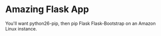 # Amazing Flask App

You'll want python26-pip, then pip Flask Flask-Bootstrap on an Amazon Linux instance.
